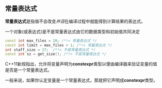 ## 常量表达式

**常量表达式**是指值不会改变*并且*在编译过程中就能得到计算结果的表达式。

一个对象(或表达式)是不是常量表达式由它的数据类型和初始值共同决定

```C++
const int max_files = 20; /*!< 常量表达式 */
const int limit = max_files + 1; /*!< 常量表达式 */
int staff_size = 27;  /*!< 不是常量表达式 */
const int sz = get_size(); /*!< 不是常量表达式 */
```

C++11新规指出，允许将变量声明为**constexpr**类型以便由编译器来验证变量的值是否是一个常量表达式。

一般来说，如果你认定变量是一个常量表达式，那就把它声明成**constexpr**类型。
